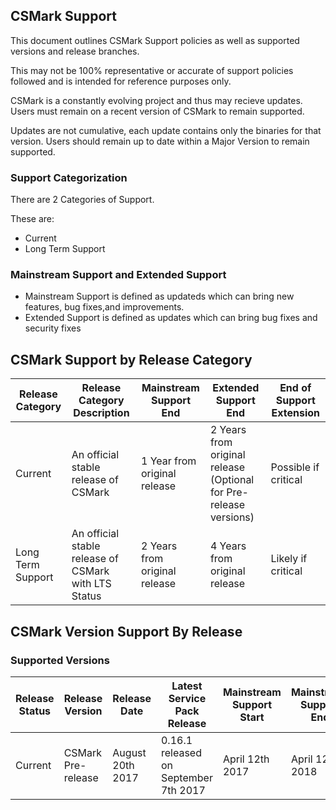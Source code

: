 ## CSMark Support
This document outlines CSMark Support policies as well as supported versions and release branches.

This may not be 100% representative or accurate of support policies followed and is intended for reference purposes only.

CSMark is a constantly evolving project and thus may recieve updates. Users must remain on a recent version of CSMark to remain supported. 

Updates are not cumulative, each update contains only the binaries for that version. Users should remain up to date within a Major Version to remain supported.

### Support Categorization
There are 2 Categories of Support.

These are:
* Current
* Long Term Support

### Mainstream Support and Extended Support
* Mainstream Support is defined as updateds which can bring new features, bug fixes,and improvements.
* Extended Support is defined as updates which can bring bug fixes and security fixes

## CSMark Support by Release Category
| Release Category  | Release Category Description | Mainstream Support End | Extended Support End | End of Support Extension|
|-------------------|------------------------------|--------------------------------|------------------------------|----------------|
| Current | An official stable release of CSMark | 1 Year from original release | 2 Years from original release (Optional for Pre-release versions) | Possible if critical|
| Long Term Support | An official stable release of CSMark with LTS Status | 2 Years from original release | 4 Years from original release | Likely if critical|

## CSMark Version Support By Release

### Supported Versions

| Release Status | Release Version  |  Release Date | Latest Service Pack Release | Mainstream Support Start | Mainstream Support End | Extended Support End |
|-------------------|---------------|--------------|-------------------------|-------------------------|----------------|----------------|
| Current | CSMark Pre-release | August 20th 2017 | 0.16.1 released on September 7th 2017 | April 12th 2017 | April 12th 2018 | - |
